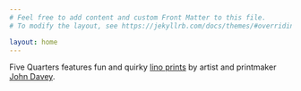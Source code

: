 ```yaml
---
# Feel free to add content and custom Front Matter to this file.
# To modify the layout, see https://jekyllrb.com/docs/themes/#overriding-theme-defaults

layout: home
---
```


Five Quarters features fun and quirky [lino prints](/prints) by artist and printmaker [John Davey](/about).